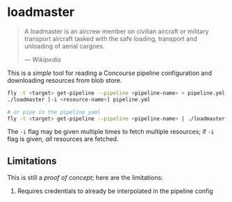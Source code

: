 # loadmaster

> A loadmaster is an aircrew member on civilian aircraft or military transport aircraft tasked with the safe loading, transport and unloading of aerial cargoes.
>
> &mdash; <cite>Wikipedia</cite>

This is a _simple_ tool for reading a Concourse pipeline configuration and downloading resources from blob store.

```sh
fly -t <target> get-pipeline --pipeline <pipeline-name> > pipeline.yml
./loadmaster [-i <resource-name>] pipeline.yml

# or pipe in the pipeline yaml
fly -t <target> get-pipeline --pipeline <pipeline-name> | ./loadmaster [-i <resource-name>]
```

The `-i` flag may be given multiple times to fetch multiple resources; if `-i` flag is given, *all* resources are fetched.

## Limitations

This is still a _proof of concept_; here are the limitations:

1. Requires credentials to already be interpolated in the pipeline config
